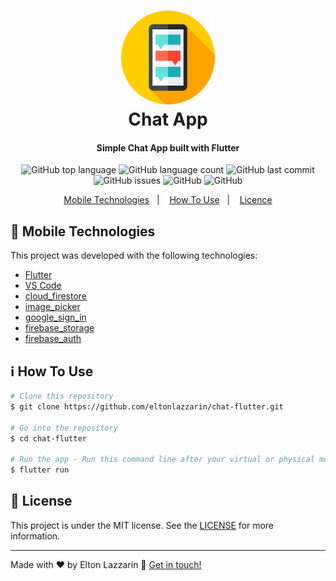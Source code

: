<h1 align="center">
    <img alt="Logo Icon" src="https://github.com/eltonlazzarin/chat-flutter/blob/master/screenshots/chaticon.svg" height="150px" width="150px" /> 
    <br>
    Chat App
</h1>

<h4 align="center">
  Simple Chat App built with Flutter
</h4>
<p align="center">
  <img alt="GitHub top language" src="https://img.shields.io/github/languages/top/eltonlazzarin/chat-flutter">

  <img alt="GitHub language count" src="https://img.shields.io/github/languages/count/eltonlazzarin/chat-flutter">

  <img alt="GitHub last commit" src="https://img.shields.io/github/last-commit/eltonlazzarin/chat-flutter">

  <img alt="GitHub issues" src="https://img.shields.io/github/issues/eltonlazzarin/chat-flutter">
  
  <img alt="GitHub" src="https://img.shields.io/github/license/eltonlazzarin/chat-flutter">

  <img alt="GitHub" src="https://img.shields.io/github/license/eltonlazzarin/chat-flutter">

<p align="center">
  <a href="#rocket-mobile-technologies">Mobile Technologies</a>&nbsp;&nbsp;&nbsp;|&nbsp;&nbsp;&nbsp;
  <a href="#information_source-how-to-use">How To Use</a>&nbsp;&nbsp;&nbsp;|&nbsp;&nbsp;&nbsp;
  <a href="#memo-license">Licence</a>
</p>

## :rocket: Mobile Technologies

This project was developed with the following technologies:

- [Flutter](https://github.com/flutter/flutter)
- [VS Code](https://code.visualstudio.com)
- [cloud_firestore](https://pub.dev/packages/cloud_firestore)
- [image_picker](https://pub.dev/packages/image_picker)
- [google_sign_in](https://pub.dev/packages/google_sign_in)
- [firebase_storage](https://pub.dev/packages/firebase_storage)
- [firebase_auth](https://pub.dev/packages/firebase_auth)

## :information_source: How To Use

```bash
# Clone this repository
$ git clone https://github.com/eltonlazzarin/chat-flutter.git

# Go into the repository
$ cd chat-flutter

# Run the app - Run this command line after your virtual or physical mobile be connected on your computer
$ flutter run
```

## :memo: License

This project is under the MIT license. See the [LICENSE](https://github.com/eltonlazzarin/chat-flutter/blob/master/LICENSE) for more information.

---

Made with ♥ by Elton Lazzarin :wave: [Get in touch!](https://www.linkedin.com/in/eltonlazzarin/)
